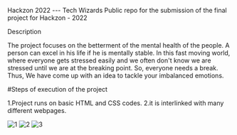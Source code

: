 Hackzon 2022 --- Tech Wizards
Public repo for the submission of the final project for Hackzon - 2022

Description

The project focuses on the betterment of the mental health of the people. A person can excel in his life if he is mentally stable.
In this fast moving world, where everyone gets stressed easily and we often don't know we are stressed until we are at the breaking point. So, everyone needs a break. 
Thus, We have come up with an idea to tackle your imbalanced emotions.

#Steps of execution of the project

1.Project runs on basic HTML and CSS codes.
2.it is interlinked with many different webpages.








![1](https://user-images.githubusercontent.com/91963974/202229460-cd3fb0e1-38f0-4d6e-978c-2be01760eebb.png)
![2](https://user-images.githubusercontent.com/91963974/202229605-c8c94a21-982a-4ccb-95a0-ae09c70c2bf9.png)
![3](https://user-images.githubusercontent.com/91963974/202230152-d2b4b1ec-79b6-4be1-805d-79dda244868c.png)



                
